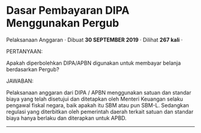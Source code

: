 Dasar Pembayaran DIPA Menggunakan Pergub
========================================

Pelaksanaan Anggaran · Dibuat **30 SEPTEMBER 2019** · Dilihat **267 kali** ·

PERTANYAAN:

Apakah diperbolehkan DIPA/APBN digunakan untuk membayar belanja berdasarkan Pergub?

JAWABAN:

Pelaksanaan anggaran dari DIPA / APBN menggunakan satuan dan standar biaya yang telah disetujui dan ditetapkan oleh Menteri Keuangan selaku pengawal fiskal negara, baik apakah itu SBM atau pun SBM-L. Sedangkan regulasi yang diterbitkan oleh pemerintah daerah terkait satuan dan standar biaya hanya berlaku dan diterapkan untuk APBD.  

  
  
  

* * *